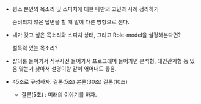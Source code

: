 - 평소 본인의 목소리 및 스피치에 대한 나만의 고민과 사례 정리하기

  준비되지 않은 답변을 할 때 말이 다른 방향으로 샌다.

- 내가 갖고 싶은 목소리와 스피치 상태, 그리고 Role-model을 설정해본다면?

  설득력 있는 목소리?

- 잡이룸 들어가서 직무사전 들어가서 프로그래머 들어가면 분석형, 대인관계형 등 있음 맞는거 찾아서 설명이랑 같이 엮어내도 좋음.
- 45초로 구성하자. 결론(5초) 본론(30초) 결론(10초)
  - 결론(5초) : 미래의 이야기를 하자.